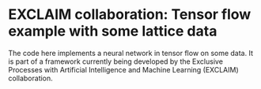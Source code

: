 # EXCLAIM collaboration: Tensor flow example with some lattice data

The code here implements a neural network in tensor flow on some data. It is part of a framework currently being developed by the Exclusive Processes with Artificial Intelligence and Machine Learning (EXCLAIM) collaboration.
